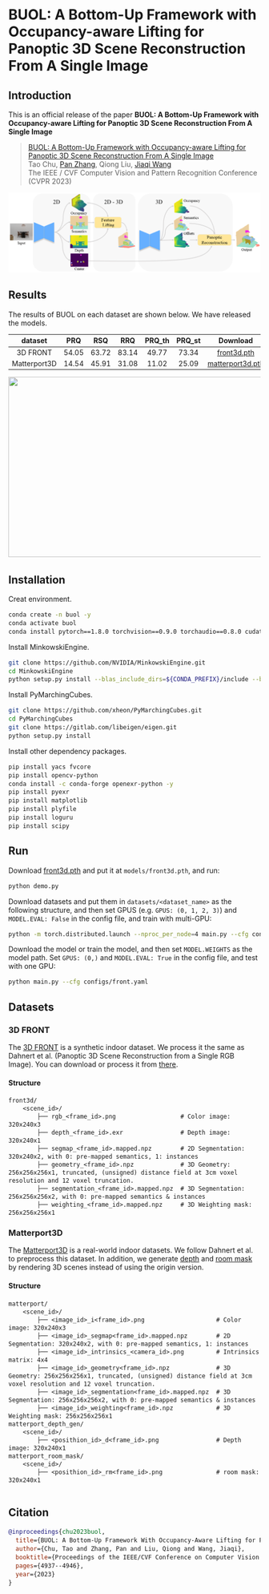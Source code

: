 # BUOL: A Bottom-Up Framework with Occupancy-aware Lifting for Panoptic 3D Scene Reconstruction From A Single Image

## Introduction
This is an official release of the paper **BUOL: A Bottom-Up Framework with Occupancy-aware Lifting
for Panoptic 3D Scene Reconstruction From A Single Image**

> [BUOL: A Bottom-Up Framework with Occupancy-aware Lifting for Panoptic 3D Scene Reconstruction From A Single Image](https://openaccess.thecvf.com/content/CVPR2023/papers/Chu_BUOL_A_Bottom-Up_Framework_With_Occupancy-Aware_Lifting_for_Panoptic_3D_CVPR_2023_paper.pdf)    
> Tao Chu, [Pan Zhang](https://panzhang0212.github.io/), Qiong Liu, [Jiaqi Wang](https://myownskyw7.github.io/)      
> The IEEE / CVF Computer Vision and Pattern Recognition Conference (CVPR 2023)

<p align="left">
    <img width=640 src="resources/framework.png"/>
</p>

## Results

The results of BUOL on each dataset are shown below. We have released the models.

|   dataset    |  PRQ  |  RSQ  |  RRQ   | PRQ_th | PRQ_st |                                                Download                                                |
|:------------:|:-----:|:-----:|:------:|:------:|:------:|:------------------------------------------------------------------------------------------------------:|
|   3D FRONT   | 54.05 | 63.72 | 83.14  | 49.77  | 73.34  |   [front3d.pth](https://drive.google.com/file/d/1DoRIc5-iMQNixTJ8EQc2h8VCb8NgEc6_/view?usp=sharing)    |
| Matterport3D | 14.54 | 45.91 | 31.08  | 11.02  | 25.09  | [matterport3d.pth](https://drive.google.com/file/d/1Ph0QGVgq_bYrugQdcVzDwotRf8IIBZ0W/view?usp=sharing) |

<p align="left">
    <img width=640 height=360 src="demo/demo.gif"/>
</p>

## Installation

Creat environment.
```bash
conda create -n buol -y
conda activate buol
conda install pytorch==1.8.0 torchvision==0.9.0 torchaudio==0.8.0 cudatoolkit=11.1 -c pytorch -c conda-forge -y
```


Install MinkowskiEngine.
```bash
git clone https://github.com/NVIDIA/MinkowskiEngine.git
cd MinkowskiEngine
python setup.py install --blas_include_dirs=${CONDA_PREFIX}/include --blas=openblas --force_cuda
```

Install PyMarchingCubes.
```bash
git clone https://github.com/xheon/PyMarchingCubes.git
cd PyMarchingCubes
git clone https://gitlab.com/libeigen/eigen.git
python setup.py install
```

Install other dependency packages.
```bash
pip install yacs fvcore
pip install opencv-python
conda install -c conda-forge openexr-python -y
pip install pyexr
pip install matplotlib
pip install plyfile
pip install loguru
pip install scipy
```

## Run
Download [front3d.pth](https://drive.google.com/file/d/1DoRIc5-iMQNixTJ8EQc2h8VCb8NgEc6_/view?usp=sharing)
and put it at `models/front3d.pth`, and run:
```bash
python demo.py
```

Download datasets and put them in `datasets/<dataset_name>` as the following structure,
and then set GPUS (e.g. `GPUS: (0, 1, 2, 3)`) and `MODEL.EVAL: False` in the config file,
and train with multi-GPU:
```bash
python -m torch.distributed.launch --nproc_per_node=4 main.py --cfg configs/front.yaml
```

Download the model or train the model, and then set `MODEL.WEIGHTS` as the model path.
Set `GPUS: (0,)` and `MODEL.EVAL: True` in the config file, and test with one GPU:
```bash
python main.py --cfg configs/front.yaml
```

## Datasets

### 3D FRONT
The [3D FRONT](https://tianchi.aliyun.com/specials/promotion/alibaba-3d-scene-dataset) is a synthetic indoor dataset.
We process it the same as Dahnert et al. (Panoptic 3D Scene Reconstruction from a Single RGB Image).
You can download or process it from [there](https://github.com/xheon/panoptic-reconstruction).

#### Structure
```
front3d/
    <scene_id>/            
        ├── rgb_<frame_id>.png                  # Color image: 320x240x3
        ├── depth_<frame_id>.exr                # Depth image: 320x240x1
        ├── segmap_<frame_id>.mapped.npz        # 2D Segmentation: 320x240x2, with 0: pre-mapped semantics, 1: instances
        ├── geometry_<frame_id>.npz             # 3D Geometry: 256x256x256x1, truncated, (unsigned) distance field at 3cm voxel resolution and 12 voxel truncation.
        ├── segmentation_<frame_id>.mapped.npz  # 3D Segmentation: 256x256x256x2, with 0: pre-mapped semantics & instances
        ├── weighting_<frame_id>.mapped.npz     # 3D Weighting mask: 256x256x256x1
```

### Matterport3D
The [Matterport3D](https://niessner.github.io/Matterport/) is a real-world indoor datasets. We follow
Dahnert et al. to preprocess this dataset.
In addition, we generate [depth](https://drive.google.com/file/d/15xjRFmIk8vY089kveoZ4HM-6Ib0QhVRr/view?usp=sharing)
and [room mask](https://drive.google.com/file/d/1inOxqPge-DI5cmXBho8EtF1nPL0CTqKX/view?usp=sharing) by
rendering 3D scenes instead of using the origin version.

#### Structure
```
matterport/
    <scene_id>/            
        ├── <image_id>_i<frame_id>.png                    # Color image: 320x240x3
        ├── <image_id>_segmap<frame_id>.mapped.npz        # 2D Segmentation: 320x240x2, with 0: pre-mapped semantics, 1: instances
        ├── <image_id>_intrinsics_<camera_id>.png         # Intrinsics matrix: 4x4
        ├── <image_id>_geometry<frame_id>.npz             # 3D Geometry: 256x256x256x1, truncated, (unsigned) distance field at 3cm voxel resolution and 12 voxel truncation.
        ├── <image_id>_segmentation<frame_id>.mapped.npz  # 3D Segmentation: 256x256x256x2, with 0: pre-mapped semantics & instances
        ├── <image_id>_weighting<frame_id>.npz            # 3D Weighting mask: 256x256x256x1
matterport_depth_gen/
    <scene_id>/     
        ├── <posithion_id>_d<frame_id>.png                # Depth image: 320x240x1
matterport_room_mask/
    <scene_id>/   
        ├── <posithion_id>_rm<frame_id>.png               # room mask: 320x240x1


```



## Citation

```bibtex
@inproceedings{chu2023buol,
  title={BUOL: A Bottom-Up Framework With Occupancy-Aware Lifting for Panoptic 3D Scene Reconstruction From a Single Image},
  author={Chu, Tao and Zhang, Pan and Liu, Qiong and Wang, Jiaqi},
  booktitle={Proceedings of the IEEE/CVF Conference on Computer Vision and Pattern Recognition},
  pages={4937--4946},
  year={2023}
}
```




